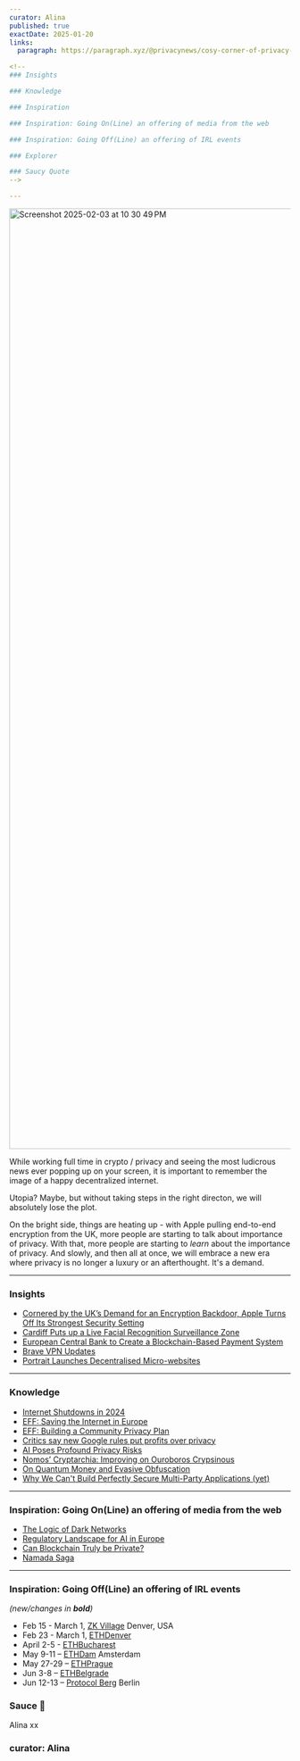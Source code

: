 ```yaml
---
curator: Alina
published: true
exactDate: 2025-01-20
links:
  paragraph: https://paragraph.xyz/@privacynews/cosy-corner-of-privacy-2

<!--
### Insights

### Knowledge

### Inspiration

### Inspiration: Going On(Line) an offering of media from the web

### Inspiration: Going Off(Line) an offering of IRL events 

### Explorer 

### Saucy Quote
-->

---
```

<img width="1686" alt="Screenshot 2025-02-03 at 10 30 49 PM" src="https://github.com/user-attachments/assets/317c5722-510b-40ff-88bd-ee5b8c1690e7" />


While working full time in crypto / privacy and seeing the most ludicrous news ever popping up on your screen, it is important to remember the image of a happy decentralized internet.

Utopia? Maybe, but without taking steps in the right directon, we will absolutely lose the plot.

On the bright side, things are heating up - with Apple pulling end-to-end encryption from the UK, more people are starting to talk about importance of privacy.
With that, more people are starting to *learn* about the importance of privacy. 
And slowly, and then all at once, we will embrace a new era where privacy is no longer a luxury or an afterthought. It's a demand. 

---

### Insights
- [Cornered by the UK’s Demand for an Encryption Backdoor, Apple Turns Off Its Strongest Security Setting](https://www.eff.org/deeplinks/2025/02/cornered-uks-demand-encryption-backdoor-apple-turns-its-strongest-security-setting)
- [Cardiff Puts up a Live Facial Recognition Surveillance Zone](https://bigbrotherwatch.org.uk/press-releases/big-brother-watch-condemns-uks-first-use-of-city-wide-facial-recognition-in-cardiff/)
- [European Central Bank to Create a Blockchain-Based Payment System](https://watcher.guru/news/european-central-bank-to-create-a-blockchain-based-payment-system)
- [Brave VPN Updates](https://brave.com/blog/vpn-relaunch/)
- [Portrait Launches Decentralised Micro-websites](https://blog.waku.org/portrait-launches-decentralised-micro-websites-powered-by-waku/)



---

### Knowledge
- [Internet Shutdowns in 2024](https://www.accessnow.org/internet-shutdowns-2024/)
- [EFF: Saving the Internet in Europe](https://www.eff.org/deeplinks/2025/02/saving-internet-europe-defending-privacy-and-fighting-surveillance)
- [EFF: Building a Community Privacy Plan](https://www.eff.org/deeplinks/2025/02/building-community-privacy-plan)
- [Critics say new Google rules put profits over privacy](https://www.bbc.com/news/articles/cm21g0052dno)
- [AI Poses Profound Privacy Risks](https://www.bankinfosecurity.com/ai-poses-profound-privacy-risks-signal-president-says-a-27492?utm_content=324490515&utm_medium=social&utm_source=twitter&hss_channel=tw-23420106)
- [Nomos’ Cryptarchia: Improving on Ouroboros Crypsinous](https://blog.nomos.tech/nomos-cryptarchia-improving-on-ouroboros-crypsinous/)
- [On Quantum Money and Evasive Obfuscation](https://eprint.iacr.org/2025/325)
- [Why We Can't Build Perfectly Secure Multi-Party Applications (yet)](https://mirror.xyz/privacy-scaling-explorations.eth/nXUhkZ84ckZi_5mYRFCCKgkLVFAmM2ECdEFCQul2jPs)


---

### Inspiration: Going On(Line) an offering of media from the web
- [The Logic of Dark Networks](https://x.com/Logos_network/status/1892606644594372856)
- [Regulatory Landscape for AI in Europe](https://brave.com/podcast/e58/)
- [Can Blockchain Truly be Private?](https://x.com/BlockchainEdu/status/1892144618785182019)
- [Namada Saga](https://x.com/namada/status/1894056976499232879)
---

### Inspiration: Going Off(Line) an offering of IRL events 
*(new/changes in **bold**)*

* Feb 15 - March 1, [ZK Village](https://www.zklab.systems/zkai-village) Denver, USA
* Feb 23 - March 1, [ETHDenver](https://www.ethdenver.com/)
* April 2-5 - [ETHBucharest](https://x.com/ethbucharest_?s=21)
* May 9-11 – [ETHDam](https://www.ethdam.com/) Amsterdam
* May 27-29 – [ETHPrague](https://ethprague.com/)
* Jun 3-8 – [ETHBelgrade](https://ethbelgrade.rs/)
* Jun 12-13 – [Protocol Berg](https://protocol.berlin/) Berlin


### Sauce 🥫



Alina xx

### curator: Alina
